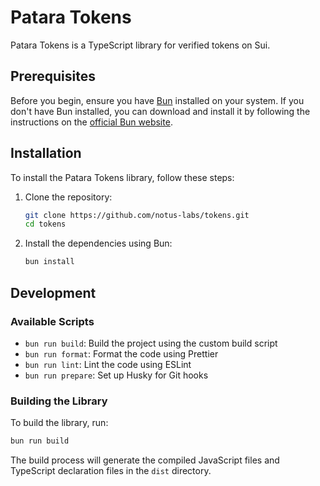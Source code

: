 # Patara Tokens

Patara Tokens is a TypeScript library for verified tokens on Sui.

## Prerequisites

Before you begin, ensure you have [Bun](https://bun.sh/) installed on your system. If you don't have Bun installed, you can download and install it by following the instructions on the [official Bun website](https://bun.sh/).

## Installation

To install the Patara Tokens library, follow these steps:

1. Clone the repository:

   ```bash
   git clone https://github.com/notus-labs/tokens.git
   cd tokens
   ```

2. Install the dependencies using Bun:
   ```bash
   bun install
   ```

## Development

### Available Scripts

- `bun run build`: Build the project using the custom build script
- `bun run format`: Format the code using Prettier
- `bun run lint`: Lint the code using ESLint
- `bun run prepare`: Set up Husky for Git hooks

### Building the Library

To build the library, run:

```bash
bun run build
```

The build process will generate the compiled JavaScript files and TypeScript declaration files in the `dist` directory.
